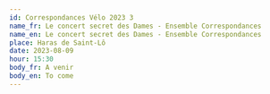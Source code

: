 ```yaml
---
id: Correspondances Vélo 2023 3
name_fr: Le concert secret des Dames - Ensemble Correspondances
name_en: Le concert secret des Dames - Ensemble Correspondances
place: Haras de Saint-Lô
date: 2023-08-09
hour: 15:30
body_fr: A venir
body_en: To come
---
```


